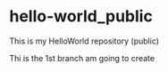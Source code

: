 # hello-world_public
This is my HelloWorld repository (public)

Thi is the 1st branch am going to create

